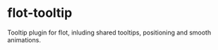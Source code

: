 flot-tooltip
============

Tooltip plugin for flot, inluding shared tooltips, positioning and smooth animations.

